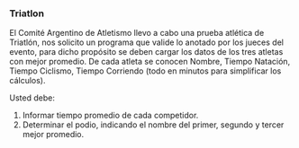 ### Triatlon

El Comité Argentino de Atletismo llevo a cabo una prueba atlética de Triatlón, nos solicito un programa que valide lo anotado por los jueces del evento, para dicho propósito se deben cargar los datos de los tres atletas con mejor promedio. De cada atleta se conocen Nombre, Tiempo Natación, Tiempo Ciclismo, Tiempo Corriendo (todo en minutos para simplificar los cálculos).

Usted debe:

1. Informar tiempo promedio de cada competidor.
2. Determinar el podio, indicando el nombre del primer, segundo y tercer mejor promedio.
